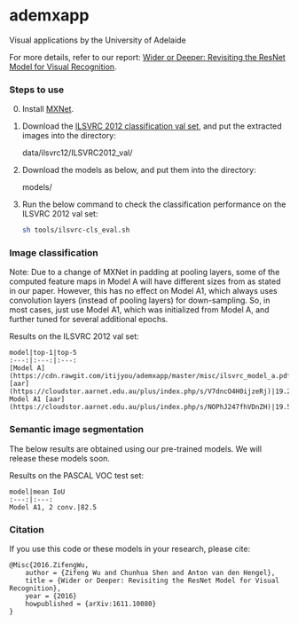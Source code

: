# ademxapp

Visual applications by the University of Adelaide

For more details, refer to our report: [Wider or Deeper: Revisiting the ResNet Model for Visual Recognition](https://arxiv.org/abs/1611.10080).

[//]: # (## PafeNet: Path Fully Effectuated Networks)


### Steps to use

0. Install [MXNet](https://github.com/dmlc/mxnet).

0. Download the [ILSVRC 2012 classification val set](http://www.image-net.org/challenges/LSVRC/2012/nnoupb/ILSVRC2012_img_val.tar), and put the extracted images into the directory:

    data/ilsvrc12/ILSVRC2012_val/

0. Download the models as below, and put them into the directory:

    models/

0. Run the below command to check the classification performance on the ILSVRC 2012 val set:

    ```bash
    sh tools/ilsvrc-cls_eval.sh
    ```

<!--
0. Get the network symbols:

    ```python
    from util.symbol.resnet_v2 import rna_model_a, rna_model_a1
    net = rna_model_a()
    net1 = rna_model_a1()
    ```

0. Get the feature symbols (without the global pooling and the top-most linear classifier):

    ```python
    from util.symbol.resnet_v2 import rna_feat_a, rna_feat_a1
    feat = rna_feat_a()
    feat1 = rna_feat_a1()
    ```
-->


### Image classification

Note: Due to a change of MXNet in padding at pooling layers, some of the computed feature maps in Model A will have different sizes from as stated in our paper. However, this has no effect on Model A1, which always uses convolution layers (instead of pooling layers) for down-sampling. So, in most cases, just use Model A1, which was initialized from Model A, and further tuned for several additional epochs. 

Results on the ILSVRC 2012 val set:

    model|top-1|top-5
    :---:|:---:|:---:
    [Model A](https://cdn.rawgit.com/itijyou/ademxapp/master/misc/ilsvrc_model_a.pdf) [aar](https://cloudstor.aarnet.edu.au/plus/index.php/s/V7dncO4H0ijzeRj)|19.20%|4.73%
    Model A1 [aar](https://cloudstor.aarnet.edu.au/plus/index.php/s/NOPhJ247fhVDnZH)|19.54%|4.75%


### Semantic image segmentation

The below results are obtained using our pre-trained models. We will release these models soon.
    
Results on the PASCAL VOC test set:

    model|mean IoU
    :---:|:---:
    Model A1, 2 conv.|82.5

<!--
Results on the Cityscapes test set:

    model|class IoU|class iIoU| category IoU| category iIoU
    :---:|:---:|:---:|:---:|:---:
    Model A2, 2 conv.|78.4|59.1|90.9|81.1
    Model A2, 2 conv., coarse|79.9|59.7|91.2|80.8
-->


### Citation

If you use this code or these models in your research, please cite:

    @Misc{2016.ZifengWu,
        author = {Zifeng Wu and Chunhua Shen and Anton van den Hengel},
        title = {Wider or Deeper: Revisiting the ResNet Model for Visual Recognition},
        year = {2016}
        howpublished = {arXiv:1611.10080}
    }

